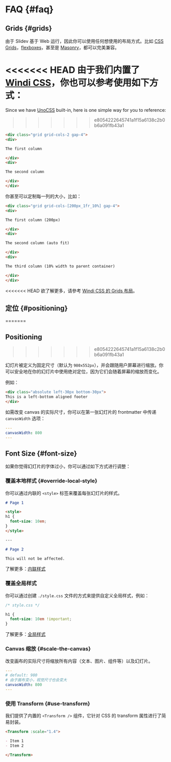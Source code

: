 # FAQ {#faq}

## Grids {#grids}

由于 Slidev 基于 Web 运行，因此你可以使用任何想使用的布局方式。比如 [CSS Grids](https://css-tricks.com/snippets/css/complete-guide-grid/)，[flexboxes](https://css-tricks.com/snippets/css/a-guide-to-flexbox/)，甚至是 [Masonry](https://css-tricks.com/native-css-masonry-layout-in-css-grid/)，都可以完美兼容。

<<<<<<< HEAD
由于我们内置了 [Windi CSS](https://cn.windicss.org/)，你也可以参考使用如下方式：
=======
Since we have [UnoCSS](https://unocss.dev/) built-in, here is one simple way for you to reference:
>>>>>>> e8054222645741a1f15a6138c2b0b6a091fb43a1

```html
<div class="grid grid-cols-2 gap-4">
<div>

The first column

</div>
<div>

The second column

</div>
</div>
```

你甚至可以定制每一列的大小，比如：

```html
<div class="grid grid-cols-[200px_1fr_10%] gap-4">
<div>

The first column (200px)

</div>
<div>

The second column (auto fit)

</div>
<div>

The third column (10% width to parent container)

</div>
</div>
```

<<<<<<< HEAD
欲了解更多，请參考 [Windi CSS 的 Grids 布局](https://cn.windicss.org/utilities/layout/grid.html)。

## 定位 {#positioning}
=======
## Positioning
>>>>>>> e8054222645741a1f15a6138c2b0b6a091fb43a1

幻灯片被定义为固定尺寸（默认为 `980x552px`），并会跟随用户屏幕进行缩放。你可以安全地在你的幻灯片中使用绝对定位，因为它们会随着屏幕的缩放而变化。

例如：

```html
<div class="absolute left-30px bottom-30px">
This is a left-bottom aligned footer
</div>
```

如需改变 canvas 的实际尺寸，你可以在第一张幻灯片的 frontmatter 中传递 `canvasWidth` 选项：

```yaml
---
canvasWidth: 800
---
```

## Font Size {#font-size}

如果你觉得幻灯片的字体过小，你可以通过如下方式进行调整：

### 覆盖本地样式 {#override-local-style}

你可以通过内联的 `<style>` 标签来覆盖每张幻灯片的样式。

```md
# Page 1

<style>
h1 {
  font-size: 10em;
}
</style>

---

# Page 2

This will not be affected.
```

了解更多：[内联样式](/guide/syntax.html#embedded-styles)

### 覆盖全局样式

你可以通过创建 `./style.css` 文件的方式来提供自定义全局样式，例如：

```css
/* style.css */

h1 {
  font-size: 10em !important;
}
```

了解更多：[全局样式](/custom/directory-structure.html#style)

### Canvas 缩放 {#scale-the-canvas}

改变画布的实际尺寸将缩放所有内容（文本、图片、组件等）以及幻灯片。

```yaml
---
# default: 980
# 由于画布变小，视觉尺寸也会变大
canvasWidth: 800
---
```

### 使用 Transform {#use-transform}

我们提供了内置的 `<Transform />` 组件，它针对 CSS 的 transform 属性进行了简易封装。

```md
<Transform :scale="1.4">

- Item 1
- Item 2

</Transform>
```
